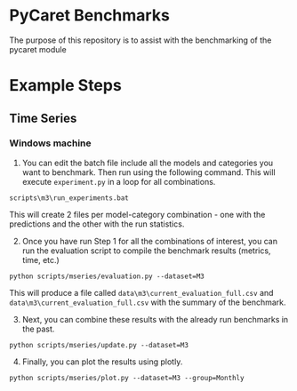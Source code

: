 # PyCaret Benchmarks

The purpose of this repository is to assist with the benchmarking of the pycaret module


# Example Steps

## Time Series

### Windows machine

1. You can edit the batch file include all the models and categories you want to benchmark. Then run using the following command. This will execute `experiment.py` in a loop for all combinations.

```
scripts\m3\run_experiments.bat
```

This will create 2 files per model-category combination - one with the predictions and the other with the run statistics.

2. Once you have run Step 1 for all the combinations of interest, you can run the evaluation script to compile the benchmark results (metrics, time, etc.)

```
python scripts/mseries/evaluation.py --dataset=M3
```

This will produce a file called `data\m3\current_evaluation_full.csv` and `data\m3\current_evaluation_full.csv` with the summary of the benchmark.

3. Next, you can combine these results with the already run benchmarks in the past.

```
python scripts/mseries/update.py --dataset=M3
```

4. Finally, you can plot the results using plotly.

```
python scripts/mseries/plot.py --dataset=M3 --group=Monthly
```